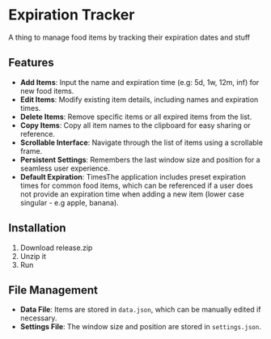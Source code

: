 # Expiration Tracker
A thing to manage food items by tracking their expiration dates and stuff

## Features

- **Add Items**: Input the name and expiration time (e.g: 5d, 1w, 12m, inf) for new food items.
- **Edit Items**: Modify existing item details, including names and expiration times.
- **Delete Items**: Remove specific items or all expired items from the list.
- **Copy Items**: Copy all item names to the clipboard for easy sharing or reference.
- **Scrollable Interface**: Navigate through the list of items using a scrollable frame.
- **Persistent Settings**: Remembers the last window size and position for a seamless user experience.
- **Default Expiration**: TimesThe application includes preset expiration times for common food items, which can be referenced if a user does not provide an expiration time when adding a new item (lower case singular - e.g apple, banana).

## Installation

1. Download release.zip
2. Unzip it
3. Run

## File Management

- **Data File**: Items are stored in `data.json`, which can be manually edited if necessary.
- **Settings File**: The window size and position are stored in `settings.json`.
